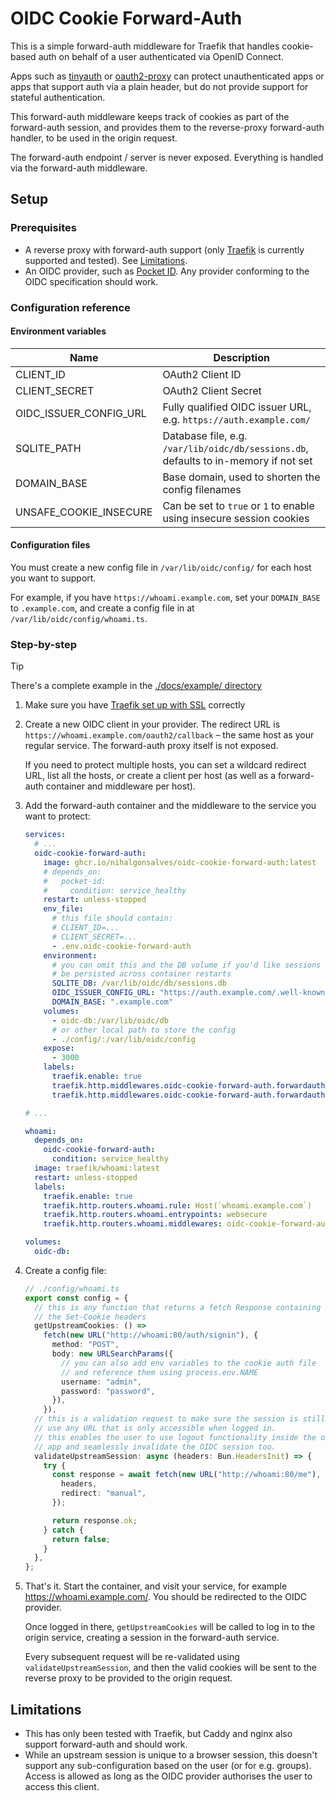 # OIDC Cookie Forward-Auth

This is a simple forward-auth middleware for Traefik that handles cookie-based
auth on behalf of a user authenticated via OpenID Connect.

Apps such as [tinyauth](https://github.com/steveiliop56/tinyauth) or
[oauth2-proxy](https://github.com/oauth2-proxy/oauth2-proxy) can protect
unauthenticated apps or apps that support auth via a plain header, but do not
provide support for stateful authentication.

This forward-auth middleware keeps track of cookies as part of the forward-auth
session, and provides them to the reverse-proxy forward-auth handler, to be used
in the origin request.

The forward-auth endpoint / server is never exposed. Everything is handled via
the forward-auth middleware.

## Setup

### Prerequisites

- A reverse proxy with forward-auth support (only [Traefik][traefik] is
  currently supported and tested). See [Limitations](#limitations).
- An OIDC provider, such as [Pocket ID][pocket-id]. Any provider conforming to
  the OIDC specification should work.

[traefik]: https://doc.traefik.io/traefik/getting-started/install-traefik/
[pocket-id]: https://github.com/pocket-id/pocket-id

### Configuration reference

#### Environment variables

| Name                   | Description                                                                          |
| ---------------------- | ------------------------------------------------------------------------------------ |
| CLIENT_ID              | OAuth2 Client ID                                                                     |
| CLIENT_SECRET          | OAuth2 Client Secret                                                                 |
| OIDC_ISSUER_CONFIG_URL | Fully qualified OIDC issuer URL, e.g. `https://auth.example.com/`                    |
| SQLITE_PATH            | Database file, e.g. `/var/lib/oidc/db/sessions.db`, defaults to in-memory if not set |
| DOMAIN_BASE            | Base domain, used to shorten the config filenames                                    |
| UNSAFE_COOKIE_INSECURE | Can be set to `true` or `1` to enable using insecure session cookies                 |

#### Configuration files

You must create a new config file in `/var/lib/oidc/config/` for each host you
want to support.

For example, if you have `https://whoami.example.com`, set your `DOMAIN_BASE` to
`.example.com`, and create a config file in at `/var/lib/oidc/config/whoami.ts`.

### Step-by-step

> [!TIP]
> There's a complete example in the [./docs/example/ directory](./docs/example/)

1. Make sure you have [Traefik set up with SSL](https://doc.traefik.io/traefik/https/overview/)
   correctly

1. Create a new OIDC client in your provider. The redirect URL is
   `https://whoami.example.com/oauth2/callback` – the same host as your regular
   service. The forward-auth proxy itself is not exposed.

   If you need to protect multiple hosts, you can set a wildcard redirect URL,
   list all the hosts, or create a client per host (as well as a forward-auth
   container and middleware per host).

1. Add the forward-auth container and the middleware to the service you want to protect:

   ```yaml
   services:
     # ...
     oidc-cookie-forward-auth:
       image: ghcr.io/nihalgonsalves/oidc-cookie-forward-auth:latest
       # depends_on:
       #   pocket-id:
       #     condition: service_healthy
       restart: unless-stopped
       env_file:
         # this file should contain:
         # CLIENT_ID=...
         # CLIENT_SECRET=...
         - .env.oidc-cookie-forward-auth
       environment:
         # you can omit this and the DB volume if you'd like sessions not to
         # be persisted across container restarts
         SQLITE_DB: /var/lib/oidc/db/sessions.db
         OIDC_ISSUER_CONFIG_URL: "https://auth.example.com/.well-known/openid-configuration"
         DOMAIN_BASE: ".example.com"
       volumes:
         - oidc-db:/var/lib/oidc/db
         # or other local path to store the config
         - ./config/:/var/lib/oidc/config
       expose:
         - 3000
       labels:
         traefik.enable: true
         traefik.http.middlewares.oidc-cookie-forward-auth.forwardauth.address: http://oidc-cookie-forward-auth:3000/oauth2/traefik
         traefik.http.middlewares.oidc-cookie-forward-auth.forwardauth.authResponseHeaders: cookie

   # ...

   whoami:
     depends_on:
       oidc-cookie-forward-auth:
         condition: service_healthy
     image: traefik/whoami:latest
     restart: unless-stopped
     labels:
       traefik.enable: true
       traefik.http.routers.whoami.rule: Host(`whoami.example.com`)
       traefik.http.routers.whoami.entrypoints: websecure
       traefik.http.routers.whoami.middlewares: oidc-cookie-forward-auth

   volumes:
     oidc-db:
   ```

1. Create a config file:

   ```ts
   // ./config/whoami.ts
   export const config = {
     // this is any function that returns a fetch Response containing
     // the Set-Cookie headers
     getUpstreamCookies: () =>
       fetch(new URL("http://whoami:80/auth/signin"), {
         method: "POST",
         body: new URLSearchParams({
           // you can also add env variables to the cookie auth file
           // and reference them using process.env.NAME
           username: "admin",
           password: "password",
         }),
       }),
     // this is a validation request to make sure the session is still valid.
     // use any URL that is only accessible when logged in.
     // this enables the user to use logout functionality inside the origin
     // app and seamlessly invalidate the OIDC session too.
     validateUpstreamSession: async (headers: Bun.HeadersInit) => {
       try {
         const response = await fetch(new URL("http://whoami:80/me"), {
           headers,
           redirect: "manual",
         });

         return response.ok;
       } catch {
         return false;
       }
     },
   };
   ```

1. That's it. Start the container, and visit your service, for example
   <https://whoami.example.com/>. You should be redirected to the OIDC provider.

   Once logged in there, `getUpstreamCookies` will be called to log in to
   the origin service, creating a session in the forward-auth service.

   Every subsequent request will be re-validated using `validateUpstreamSession`,
   and then the valid cookies will be sent to the reverse proxy to be provided
   to the origin request.

## Limitations

- This has only been tested with Traefik, but Caddy and nginx also support
  forward-auth and should work.
- While an upstream session is unique to a browser session, this doesn't support
  any sub-configuration based on the user (or for e.g. groups). Access is
  allowed as long as the OIDC provider authorises the user to access this
  client.
